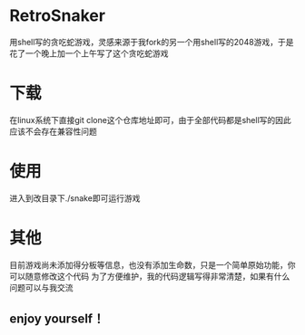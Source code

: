 # RetroSnaker
用shell写的贪吃蛇游戏，灵感来源于我fork的另一个用shell写的2048游戏，于是花了一个晚上加一个上午写了这个贪吃蛇游戏

# 下载
在linux系统下直接git clone这个仓库地址即可，由于全部代码都是shell写的因此应该不会存在兼容性问题

# 使用
进入到改目录下./snake即可运行游戏

# 其他
目前游戏尚未添加得分板等信息，也没有添加生命数，只是一个简单原始功能，你可以随意修改这个代码
为了方便维护，我的代码逻辑写得非常清楚，如果有什么问题可以与我交流

## enjoy yourself！

